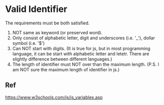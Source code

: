 # Valid Identifier

The requirements must be both satisfied.

1) NOT same as keyword (or preserved word).
2) Only consist of alphabetic letter, digit and underscores (i.e. '_'), dollar symbol (i.e. '$')
3) Can NOT start with digits. 
(It is true for js, but in most programming language, it can be start with alphabetic letter and letetr. There are slightly difference between different languages.)
4) The length of identifier must NOT over than the maximum length. (P.S. I am NOT sure the maximum length of identifier in js.)

## Ref
https://www.w3schools.com/js/js_variables.asp
